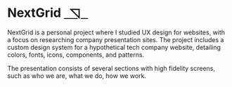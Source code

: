 # NextGrid [&nbsp;&nbsp;◹&nbsp;&nbsp;&nbsp;](https://)

NextGrid is a personal project where I studied UX design for websites, with a focus on researching company presentation sites. The project includes a custom design system for a hypothetical tech company website, detailing colors, fonts, icons, components, and patterns.

The presentation consists of several sections with high fidelity screens, such as who we are, what we do, how we work.
